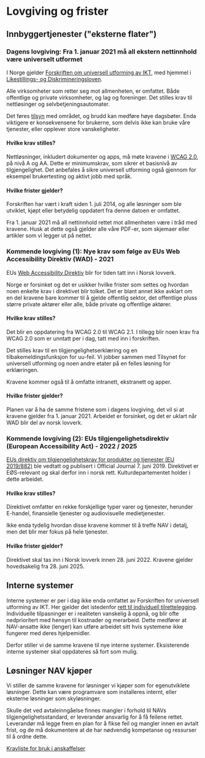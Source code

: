# Lovgiving og frister

## Innbyggertjenester ("eksterne flater")

### Dagens lovgiving: Fra 1. januar 2021 må all ekstern nettinnhold være universelt utformet

I Norge gjelder [Forskriften om universell utforming av IKT](https://lovdata.no/dokument/SF/forskrift/2013-06-21-732), med hjemmel i [Likestillings- og Diskrimineringsloven](https://lovdata.no/dokument/NL/lov/2017-06-16-51?q=likestilling).

Alle virksomheter som retter seg mot allmenheten, er omfattet. Både offentlige og private virksomheter, og lag og foreninger. Det stilles krav til nettløsinger og selvbetjeningsautomater.

Det føres [tilsyn](https://uu.difi.no/tilsyn) med området, og brudd kan medføre høye dagsbøter. Enda viktigere er konsekvensene for brukerne, som delvis ikke kan bruke våre tjenester, eller opplever store vanskeligheter.

#### Hvilke krav stilles?
Nettløsninger, inkludert dokumenter og apps, må møte kravene i [WCAG 2.0](https://www.w3.org/TR/WCAG20/), på nivå A og AA.
Dette er minimumskrav, som sikrer et basisnivå av tilgjengelighet. Det anbefales å sikre universell utforming også gjennom for eksempel brukertesting og aktivt jobb med språk.

#### Hvilke frister gjelder?
Forskriften har vært i kraft siden 1. juli 2014, og alle løsninger som ble utviklet, kjøpt eller betydelig oppdatert fra denne datoen er omfattet.

Fra 1. januar 2021 må all nettinnhold rettet mot allmenheten være i tråd med kravene. Husk at dette også gjelder alle våre PDF-er, som skjemaer eller artikler som vi legger ut på nettet.

### Kommende lovgiving (1): Nye krav som følge av EUs Web Accessibility Direktiv (WAD) - 2021

EUs [Web Accessibility Direktiv](https://uu.difi.no/nyhet/2018/09/eus-webdirektiv-blir-en-del-av-norsk-regelverk) blir for tiden tatt inn i Norsk lovverk.

Norge er forsinket og det er usikker hvilke frister som settes og hvordan noen enkelte krav i direktivet blir tolket. Det er blant annet ikke avklart om en del kravene bare kommer til å gjelde offentlig sektor, det offentlige pluss større private aktører eller alle, både private og offentlige aktører.

#### Hvilke krav stilles?
Det blir en oppdatering fra WCAG 2.0 til WCAG 2.1. I tillegg blir noen krav fra WCAG 2.0 som er unntatt per i dag, tatt med inn i forskriften.

Det stilles krav til en tilgjengelighetserklæring og en tilbakemeldingsfunksjon for uu-feil. Vi jobber sammen med Tilsynet for universell utforming og noen andre etater på en felles løsning for erklæringen.

Kravene kommer også til å omfatte intranett, ekstranett og apper.

#### Hvilke frister gjelder?
Planen var å ha de samme fristene som i dagens lovgiving, det vil si at kravene gjelder fra 1. januar 2021. Arbeidet er forsinket, og det er uklart når WAD blir del av norsk lovverk.

### Kommende lovgiving (2): EUs tilgjengelighetsdirektiv (European Accessibility Act) - 2022 / 2025

[EUs direktiv om tilgjengelighetskrav for produkter og tjenester (EU 2019/882)](https://www.regjeringen.no/no/sub/eos-notatbasen/notatene/2016/mars/eus-tilgjengelighetsdirektiv/id2498097/) ble vedtatt og publisert i Official Journal 7. juni 2019. Direktivet er EØS-relevant og skal derfor inn i norsk rett. Kulturdepartementet holder i dette arbeidet.

#### Hvilke krav stilles?
Direktivet omfatter en rekke forskjellige typer varer og tjenester, herunder E-handel, finansielle tjenester og audiovisuelle medietjenester.

Ikke enda tydelig hvordan disse kravene kommer til å treffe NAV i detalj, men det blir mer fokus på hele tjenester. 

#### Hvilke frister gjelder?
Direktivet skal tas inn i Norsk lovverk innen 28. juni 2022. Kravene gjelder hovedsakelig fra 28. juni 2025.

## Interne systemer
Interne systemer er per i dag ikke enda omfattet av Forskriften for universell utforming av IKT.
Her gjelder det istedenfor [rett til individuell tilrettelegging](https://lovdata.no/dokument/NL/lov/2017-06-16-51/KAPITTEL_3#shareModal). Individuelle tilpasninger er i realiteten vanskelig å oppnå, og blir ofte nedprioritert med hensyn til kostnader og merarbeid. Dette medfører at NAV-ansatte ikke (lenger) kan utføre arbeidet sitt hvis systemene ikke fungerer med deres hjelpemidler.

Derfor stiller vi de samme kravene til nye interne systemer. Eksisterende interne systemer skal oppdateres så fort som mulig.

## Løsninger NAV kjøper
Vi stiller de samme kravene for løsninger vi kjøper som for egenutviklete løsninger. Dette kan være programvare som installeres internt, eller eksterne løsninger som skyløsninger. 

Skulle det ved avtaleinngåelse finnes mangler i forhold til NAVs tilgjengelighetsstandard, er leverandør ansvarlig for å få feilene rettet. Leverandør må legge frem en plan for å fikse feil og mangler innen en avtalt frist, og de må dokumentere at de har nødvendig kompetanse og ressurser til å ordne dette. 

[Kravliste for bruk i anskaffelser](/hva-gjelder/krav-til-anskaffelser.md)
